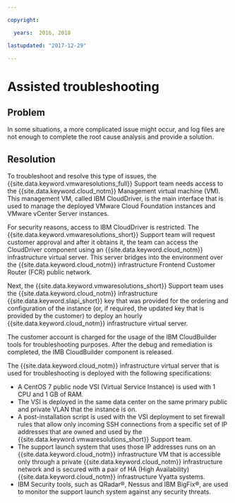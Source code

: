 ```yaml
---

copyright:

  years:  2016, 2018

lastupdated: "2017-12-29"

---
```


# Assisted troubleshooting

## Problem

In some situations, a more complicated issue might occur, and log files are not enough to complete the root cause analysis and provide a solution.

## Resolution

To troubleshoot and resolve this type of issues, the {{site.data.keyword.vmwaresolutions_full}} Support team needs access to the {{site.data.keyword.cloud_notm}} Management virtual machine (VM). This management VM, called IBM CloudDriver, is the main interface that is used to manage the deployed VMware Cloud Foundation instances and VMware vCenter Server instances.

For security reasons, access to IBM CloudDriver is restricted. The {{site.data.keyword.vmwaresolutions_short}} Support team will request customer approval and after it obtains it, the team can access the CloudDriver component using an {{site.data.keyword.cloud_notm}} infrastructure virtual server. This server bridges into the environment over the {{site.data.keyword.cloud_notm}} infrastructure Frontend Customer Router (FCR) public network.

Next, the {{site.data.keyword.vmwaresolutions_short}} Support team uses the {{site.data.keyword.cloud_notm}} infrastructure {{site.data.keyword.slapi_short}} key that was provided for the ordering and configuration of the instance (or, if required, the updated key that is provided by the customer) to deploy an hourly {{site.data.keyword.cloud_notm}} infrastructure virtual server.

The customer account is charged for the usage of the IBM CloudBuilder tools for troubleshooting purposes. After the debug and remediation is completed, the IMB CloudBuilder component is released.

The {{site.data.keyword.cloud_notm}} infrastructure virtual server that is used for troubleshooting is deployed with the following specifications:

* A CentOS 7 public node VSI (Virtual Service Instance) is used with 1 CPU and 1 GB of RAM.
* The VSI is deployed in the same data center on the same primary public and private VLAN that the instance is on.
* A post-installation script is used with the VSI deployment to set firewall rules that allow only incoming SSH connections from a specific set of IP addresses that are owned and used by the {{site.data.keyword.vmwaresolutions_short}} Support team.
* The support launch system that uses those IP addresses runs on an {{site.data.keyword.cloud_notm}} infrastructure VM that is accessible only through a private {{site.data.keyword.cloud_notm}} infrastructure network and is secured with a pair of HA (High Availability) {{site.data.keyword.cloud_notm}} infrastructure Vyatta systems.
* IBM Security tools, such as QRadar®, Nessus and IBM BigFix®, are used to monitor the support launch system against any security threats.
